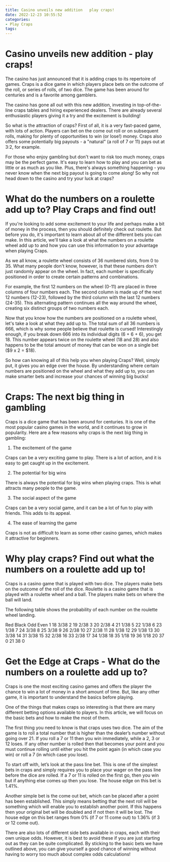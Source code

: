 ```yaml
---
title: Casino unveils new addition   play craps!
date: 2022-12-23 10:55:52
categories:
- Play Craps
tags:
---
```



#  Casino unveils new addition - play craps!

The casino has just announced that it is adding craps to its repertoire of games. Craps is a dice game in which players place bets on the outcome of the roll, or series of rolls, of two dice. The game has been around for centuries and is a favorite among gamblers.

The casino has gone all out with this new addition, investing in top-of-the-line craps tables and hiring experienced dealers. There are already several enthusiastic players giving it a try and the excitement is building!

So what is the attraction of craps? First of all, it is a very fast-paced game, with lots of action. Players can bet on the come out roll or on subsequent rolls, making for plenty of opportunities to win (or lose!) money. Craps also offers some potentially big payouts - a "natural" (a roll of 7 or 11) pays out at 3:2, for example.

For those who enjoy gambling but don't want to risk too much money, craps may be the perfect game. It's easy to learn how to play and you can bet as little or as much as you like. Plus, there's always something happening - you never know when the next big payout is going to come along! So why not head down to the casino and try your luck at craps?

#  What do the numbers on a roulette add up to? Play Craps and find out!

If you're looking to add some excitement to your life and perhaps make a bit of money in the process, then you should definitely check out roulette. But before you do, it's important to learn about all of the different bets you can make. In this article, we'll take a look at what the numbers on a roulette wheel add up to and how you can use this information to your advantage when playing Craps.

As we all know, a roulette wheel consists of 36 numbered slots, from 0 to 35. What many people don't know, however, is that these numbers don't just randomly appear on the wheel. In fact, each number is specifically positioned in order to create certain patterns and combinations.

For example, the first 12 numbers on the wheel (0-11) are placed in three columns of four numbers each. The second column is made up of the next 12 numbers (12-23), followed by the third column with the last 12 numbers (24-35). This alternating pattern continues all the way around the wheel, creating six distinct groups of two numbers each.

Now that you know how the numbers are positioned on a roulette wheel, let's take a look at what they add up to. The total sum of all 36 numbers is 666, which is why some people believe that roulette is cursed! Interestingly enough, if you break down 666 into its individual digits (6 + 6 + 6), you get 18. This number appears twice on the roulette wheel (18 and 28) and also happens to be the total amount of money that can be won on a single bet ($9 x 2 = $18).

So how can knowing all of this help you when playing Craps? Well, simply put, it gives you an edge over the house. By understanding where certain numbers are positioned on the wheel and what they add up to, you can make smarter bets and increase your chances of winning big bucks!

#  Craps: The next big thing in gambling

Craps is a dice game that has been around for centuries. It is one of the most popular casino games in the world, and it continues to grow in popularity. Here are a few reasons why craps is the next big thing in gambling:

1. The excitement of the game

 Craps can be a very exciting game to play. There is a lot of action, and it is easy to get caught up in the excitement.

2. The potential for big wins

There is always the potential for big wins when playing craps. This is what attracts many people to the game.

3. The social aspect of the game

Craps can be a very social game, and it can be a lot of fun to play with friends. This adds to its appeal.

4. The ease of learning the game

Craps is not as difficult to learn as some other casino games, which makes it attractive for beginners.

#  Why play craps? Find out what the numbers on a roulette add up to!

 Craps is a casino game that is played with two dice. The players make bets on the outcome of the roll of the dice. Roulette is a casino game that is played with a roulette wheel and a ball. The players make bets on where the ball will land.

The following table shows the probability of each number on the roulette wheel landing.

Red Black Odd Even 1 18 3/38 2 19 2/38 3 20 2/38 4 21 1/38 5 22 1/38 6 23 1/38 7 24 3/38 8 25 3/38 9 26 2/38 10 27 2/38 11 28 1/38 12 29 1/38 13 30 3/38 14 31 3/38 15 32 2/38 16 33 2/38 17 34 1/38 18 35 1/18 19 36 1/18 20 37 0 21 38 0

#  Get the Edge at Craps - What do the numbers on a roulette add up to?

Craps is one the most exciting casino games and offers the player the chance to win a lot of money in a short amount of time. But, like any other game, it is important to understand the basics before playing.

One of the things that makes craps so interesting is that there are many different betting options available to players. In this article, we will focus on the basic bets and how to make the most of them.

The first thing you need to know is that craps uses two dice. The aim of the game is to roll a total number that is higher than the dealer’s number without going over 21. If you roll a 7 or 11 then you win immediately, while a 2, 3 or 12 loses. If any other number is rolled then that becomes your point and you must continue rolling until either you hit the point again (in which case you win) or roll a 7 (in which case you lose).

To start off with, let’s look at the pass line bet. This is one of the simplest bets in craps and simply requires you to place your wager on the pass line before the dice are rolled. If a 7 or 11 is rolled on the first go, then you win but if anything else comes up then you lose. The house edge on this bet is 1.41%.

Another simple bet is the come out bet, which can be placed after a point has been established. This simply means betting that the next roll will be something which will enable you to establish another point. If this happens then your original bet will be doubled and if not then it will be lost. The house edge on this bet ranges from 0% (if 7 or 11 come out) to 1.36% (if 3 or 12 come out).

There are also lots of different side bets available in craps, each with their own unique odds. However, it is best to avoid these if you are just starting out as they can be quite complicated. By sticking to the basic bets we have outlined above, you can give yourself a good chance of winning without having to worry too much about complex odds calculations!
